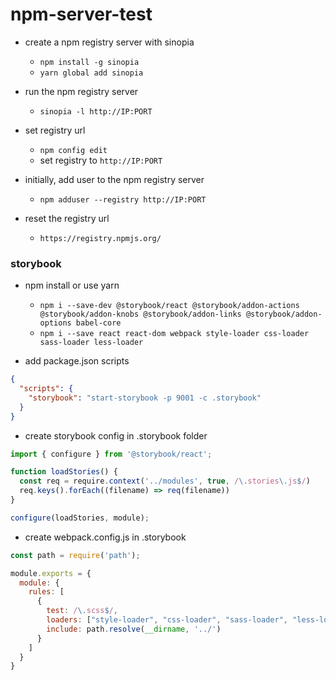 # npm-server-test

- create a npm registry server with sinopia
    - ```npm install -g sinopia```
    - ```yarn global add sinopia```

- run the npm registry server
    - ```sinopia -l http://IP:PORT```

- set registry url
    - ```npm config edit```
    - set registry to ```http://IP:PORT```

- initially, add user to the npm registry server
    - ```npm adduser --registry http://IP:PORT```

- reset the registry url
    - ```https://registry.npmjs.org/```

### storybook
- npm install or use yarn
    - ```npm i --save-dev @storybook/react @storybook/addon-actions @storybook/addon-knobs @storybook/addon-links @storybook/addon-options babel-core```
    - ```npm i --save react react-dom webpack style-loader css-loader sass-loader less-loader```

- add package.json scripts
```json
{
  "scripts": {
    "storybook": "start-storybook -p 9001 -c .storybook"
  }
}
```

- create storybook config in .storybook folder
```javascript
import { configure } from '@storybook/react';

function loadStories() {
  const req = require.context('../modules', true, /\.stories\.js$/)
  req.keys().forEach((filename) => req(filename))
}

configure(loadStories, module);
```

- create webpack.config.js in .storybook
```javascript
const path = require('path');

module.exports = {
  module: {
    rules: [
      {
        test: /\.scss$/,
        loaders: ["style-loader", "css-loader", "sass-loader", "less-loader"],
        include: path.resolve(__dirname, '../')
      }
    ]
  }
}
```
